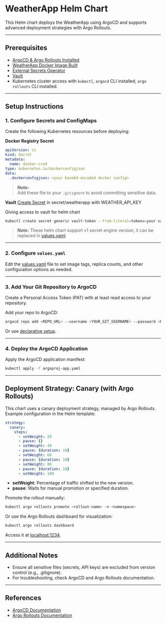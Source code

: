 # WeatherApp Helm Chart

This Helm chart deploys the WeatherApp using ArgoCD and supports advanced deployment strategies with Argo Rollouts.

---

## Prerequisites

- [ArgoCD & Argo Rollouts Installed](https://github.com/ishimto/argocd/tree/main/argo-setup)
- [WeatherApp Docker Image Built](https://github.com/ishimto/weatherapp/tree/main)
- [External Secrets Operator](../eso-setup)
- [Vault](../vault-setup)
- Kubernetes cluster access with `kubectl`, `argocd` CLI installed, `argo rollouts` CLI installed.

---

## Setup Instructions

### 1. Configure Secrets and ConfigMaps

Create the following Kubernetes resources before deploying:

**Docker Registry Secret**
```yaml
apiVersion: v1
kind: Secret
metadata:
  name: docker-cred
type: kubernetes.io/dockerconfigjson
data:
  .dockerconfigjson: <your base64-encoded docker config>
```

> **Note:**  
> Add these file to your `.gitignore` to avoid committing sensitive data.


**Vault**
[Create Secret](https://developer.hashicorp.com/vault/docs/secrets/kv) in secret/weatherapp with WEATHER_API_KEY


Giving access to vault for helm chart

```sh
kubectl create secret generic vault-token --from-literal=token=<your vault token> 
```

> **Note:**
> These helm chart support v1 secret engine version, it can be replaced in [values.yaml](./helm/values.yaml)

---

### 2. Configure `values.yaml`

Edit the [values.yaml](./helm/values.yaml) file to set image tags, replica counts, and other configuration options as needed.

---

### 3. Add Your Git Repository to ArgoCD

Create a Personal Access Token (PAT) with at least read access to your repository.

Add your repo to ArgoCD:
```sh
argocd repo add <REPO_URL> --username <YOUR_GIT_USERNAME> --password <PAT>
```
Or use [declarative setup](https://argo-cd.readthedocs.io/en/stable/operator-manual/declarative-setup/).

---

### 4. Deploy the ArgoCD Application

Apply the ArgoCD application manifest:
```sh
kubectl apply -f argoproj-app.yaml
```

---

## Deployment Strategy: Canary (with Argo Rollouts)

This chart uses a canary deployment strategy, managed by Argo Rollouts. Example configuration in the Helm template:

```yaml
strategy:
  canary:
    steps:
      - setWeight: 20
      - pause: {}
      - setWeight: 40
      - pause: {duration: 10}
      - setWeight: 60
      - pause: {duration: 10}
      - setWeight: 80
      - pause: {duration: 10}
      - setWeight: 100
```

- **setWeight**: Percentage of traffic shifted to the new version.
- **pause**: Waits for manual promotion or specified duration.

Promote the rollout manually:
```sh
kubectl argo rollouts promote <rollout-name> -n <namespace>
```

Or use the Argo Rollouts dashboard for visualization:
```sh
kubectl argo rollouts dashboard
```
Access it at [localhost:1234](http://localhost:1234).

---

## Additional Notes

- Ensure all sensitive files (secrets, API keys) are excluded from version control (e.g., .gitignore).
- For troubleshooting, check ArgoCD and Argo Rollouts documentation.

---

## References

- [ArgoCD Documentation](https://argo-cd.readthedocs.io/)
- [Argo Rollouts Documentation](https://argoproj.github.io/argo-rollouts/)
